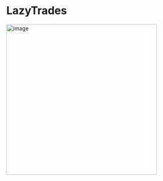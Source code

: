 # LazyTrades
<img width="394" alt="image" src="https://user-images.githubusercontent.com/2085372/199998531-ed97c3ce-531e-4e72-9f67-46903a9cf930.png">
